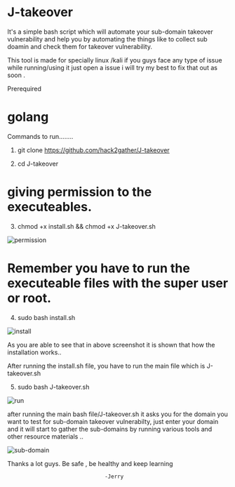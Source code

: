 # J-takeover
It's a simple bash script which will automate your sub-domain takeover vulnerability and help you by automating the things like to collect sub doamin and check them for takeover vulnerability.

This tool is made for specially linux /kali if you guys face any type of issue while running/using it just open a issue i will try my best to fix that out as soon .

Prerequired

 # golang
 
 Commands to run........
 
 1) git clone https://github.com/hack2gather/J-takeover
 
 2) cd J-takeover

# giving permission to the executeables.
3) chmod +x install.sh && chmod +x J-takeover.sh

![permission](https://user-images.githubusercontent.com/97843059/172842528-909a26d4-ab75-49ea-b028-5fb546d5fedd.png)


# Remember you have to run the executeable files with the super user or root.
4) sudo bash install.sh

![install](https://user-images.githubusercontent.com/97843059/172842958-676da41c-42b0-43c8-ae45-5a1571dac9c1.png)

As you are able to see that in above screenshot it is shown that how the installation works..

After running the install.sh file, you have to run the main file which is J-takeover.sh

5) sudo bash J-takeover.sh

![run](https://user-images.githubusercontent.com/97843059/172843342-b5c740d4-6c2b-4ada-bbb9-9294c20b2f5d.png)



after running the main bash file/J-takeover.sh it asks you for the domain you want to test for sub-domain takeover vulnerabilty, just enter your domain and it will start to gather the sub-domains by running various tools and other resource materials ..


![sub-domain](https://user-images.githubusercontent.com/97843059/172843783-89a30f25-e68e-4870-a01f-41fc5ca4dd93.png)


Thanks a lot guys.
Be safe , be healthy and keep learning 
                                   
                                   -Jerry
